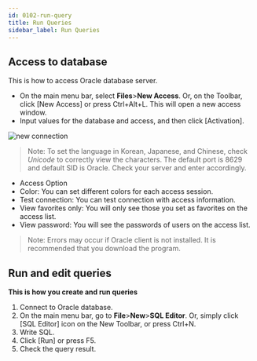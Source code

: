 ```yaml
---
id: 0102-run-query
title: Run Queries
sidebar_label: Run Queries
---
```



## Access to database

This is how to access Oracle database server.

- On the main menu bar, select **Files**>**New Access**. Or, on the Toolbar, click [New Access] or press Ctrl+Alt+L. This will open a new access window. 
- Input values for the database and access, and then click [Activation].

![new connection](https://s3.ap-northeast-2.amazonaws.com/sqlgate-resource/captures/start/new-connection-en.png)

> Note: To set the language in Korean, Japanese, and Chinese, check *Unicode* to correctly view the characters. The default port is 8629 and default SID is Oracle. Check your server and enter accordingly.

- Access Option
- Color: You can set different colors for each access session.
- Test connection: You can test connection with access information.
- View favorites only: You will only see those you set as favorites on the access list.
- View password: You will see the passwords of users on the access list.
> Note: Errors may occur if Oracle client is not installed. It is recommended that you download the program.

## Run and edit queries

**This is how you create and run queries**
1. Connect to Oracle database.
2. On the main menu bar, go to **File**>**New**>**SQL Editor**. Or, simply click [SQL Editor] icon on the New Toolbar, or press Ctrl+N.
3. Write SQL.
4. Click [Run] or press F5.
5. Check the query result.
